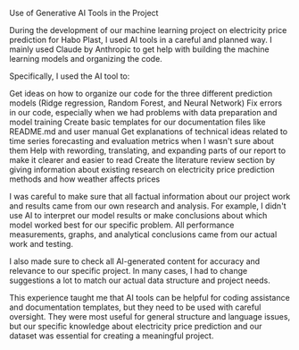Use of Generative AI Tools in the Project

During the development of our machine learning project on electricity price prediction for Habo Plast, I used AI tools in a careful and planned way. I mainly used Claude by Anthropic to get help with building the machine learning models and organizing the code.

Specifically, I used the AI tool to:

Get ideas on how to organize our code for the three different prediction models (Ridge regression, Random Forest, and Neural Network)
Fix errors in our code, especially when we had problems with data preparation and model training
Create basic templates for our documentation files like README.md and user manual
Get explanations of technical ideas related to time series forecasting and evaluation metrics when I wasn't sure about them
Help with rewording, translating, and expanding parts of our report to make it clearer and easier to read
Create the literature review section by giving information about existing research on electricity price prediction methods and how weather affects prices

I was careful to make sure that all factual information about our project work and results came from our own research and analysis. For example, I didn't use AI to interpret our model results or make conclusions about which model worked best for our specific problem. All performance measurements, graphs, and analytical conclusions came from our actual work and testing.

I also made sure to check all AI-generated content for accuracy and relevance to our specific project. In many cases, I had to change suggestions a lot to match our actual data structure and project needs.

This experience taught me that AI tools can be helpful for coding assistance and documentation templates, but they need to be used with careful oversight. They were most useful for general structure and language issues, but our specific knowledge about electricity price prediction and our dataset was essential for creating a meaningful project.